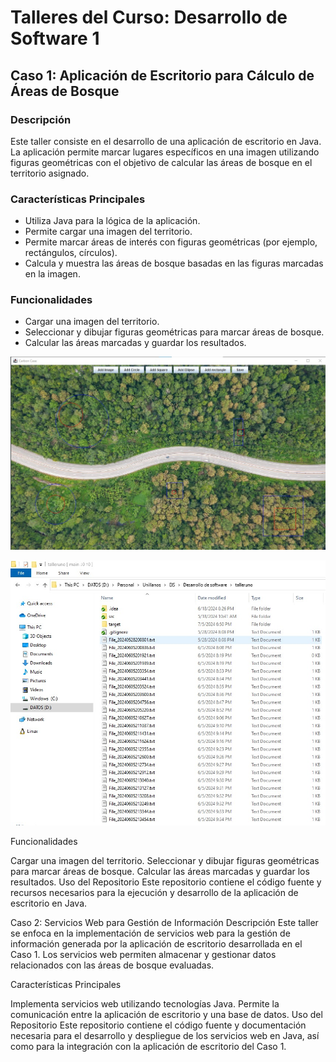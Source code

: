 # Talleres del Curso: Desarrollo de Software 1

## Caso 1: Aplicación de Escritorio para Cálculo de Áreas de Bosque

### Descripción
Este taller consiste en el desarrollo de una aplicación de escritorio en Java. La aplicación permite marcar lugares específicos en una imagen utilizando figuras geométricas con el objetivo de calcular las áreas de bosque en el territorio asignado.

### Características Principales
- Utiliza Java para la lógica de la aplicación.
- Permite cargar una imagen del territorio.
- Permite marcar áreas de interés con figuras geométricas (por ejemplo, rectángulos, círculos).
- Calcula y muestra las áreas de bosque basadas en las figuras marcadas en la imagen.

### Funcionalidades
- Cargar una imagen del territorio.
- Seleccionar y dibujar figuras geométricas para marcar áreas de bosque.
- Calcular las áreas marcadas y guardar los resultados.

![Imagen del Territorio](./images/import_image.jpeg)

![Imagen de datos guardados](./images/save_json.jpeg)

Funcionalidades

Cargar una imagen del territorio.
Seleccionar y dibujar figuras geométricas para marcar áreas de bosque.
Calcular las áreas marcadas y guardar los resultados.
Uso del Repositorio
Este repositorio contiene el código fuente y recursos necesarios para la ejecución y desarrollo de la aplicación de escritorio en Java.

Caso 2: Servicios Web para Gestión de Información
Descripción
Este taller se enfoca en la implementación de servicios web para la gestión de información generada por la aplicación de escritorio desarrollada en el Caso 1. Los servicios web permiten almacenar y gestionar datos relacionados con las áreas de bosque evaluadas.

Características Principales

Implementa servicios web utilizando tecnologías Java.
Permite la comunicación entre la aplicación de escritorio y una base de datos.
Uso del Repositorio
Este repositorio contiene el código fuente y documentación necesaria para el desarrollo y despliegue de los servicios web en Java, así como para la integración con la aplicación de escritorio del Caso 1.


